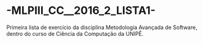 # -MLPIII_CC__2016_2_LISTA1-
Primeira lista de exercício da disciplina Metodologia Avançada de Software, dentro do curso de Ciência da Computação da UNIPÊ.
